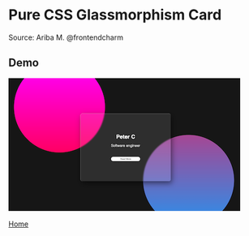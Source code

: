 # Pure CSS Glassmorphism Card

Source: Ariba M. @frontendcharm

## Demo

![Card with cirles in background](../assets/glass.png)

[Home](https://github.com/peter7cole/css-stockpile)
